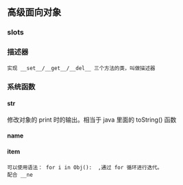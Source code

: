 ## 高级面向对象
### __slots__
### 描述器
    实现 __set__/__get__/__del__ 三个方法的类，叫做描述器
### 系统函数
#### __str__ 
   修改对象的 print 时的输出。相当于 java 里面的 toString() 函数
#### __name__
#### __item__
    可以使用语法： for i in Obj():  ,通过 for 循环进行迭代。
    配合 __ne
#### 
